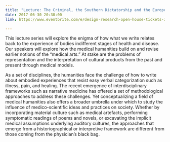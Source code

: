```yaml
---
title: "Lecture: The Criminal, the Southern Dictatorship and the European Empire"
date: 2017-06-30 20:30:00
link: https://www.eventbrite.com/e/design-research-open-house-tickets-38053730733

---
```


This lecture series will explore the enigma of how what we write relates back to the experience of bodies indifferent stages of health and disease. Our speakers will explore how the medical humanities build on and revise earlier notions of the “medical arts.” At stake are the problems of representation and the interpretation of cultural products from the past and present through medical models.

As a set of disciplines, the humanities face the challenge of how to write about embodied experiences that resist easy verbal categorization such as illness, pain, and healing. The recent emergence of interdisciplinary frameworks such as narrative medicine has offered a set of methodological approaches to address these challenges. Yet conceptualizing a field of medical humanities also offers a broader umbrella under which to study the influence of medico-scientific ideas and practices on society.  Whether by incorporating material culture such as medical artefacts, performing symptomatic readings of poems and novels, or excavating the implicit medical assumptions underlying auditory cultures, the approaches that emerge from a historiographical or interpretive framework are different from those coming from the physician’s black bag.
